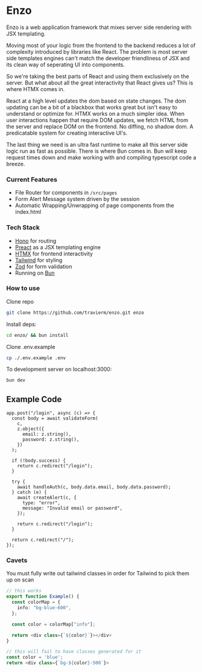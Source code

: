 # Enzo
Enzo is a web application framework that mixes server side rendering with JSX templating. 

Moving most of your logic from the frontend to the backend reduces a lot of complexity introduced by libraries like React. The problem is most server side templates engines can't match the developer friendliness of JSX and its clean way of seperating UI into components.

So we're taking the best parts of React and using them exclusively on the server. But what about all the great interactivity that React gives us? This is where HTMX comes in.

React at a high level updates the dom based on state changes. The dom updating can be a bit of a blackbox that works great but isn't easy to understand or optimize for. HTMX works on a much simpler idea. When user interactions happen that require DOM updates, we fetch HTML from the server and replace DOM on the frontend. No diffing, no shadow dom. A predicatable system for creating interactive UI's.

The last thing we need is an ultra fast runtime to make all this server side logic run as fast as possible. There is where Bun comes in. Bun will keep request times down and make working with and compiling typescript code a breeze.

### Current Features
- File Router for components in `/src/pages`
- Form Alert Message system driven by the session
- Automatic Wrapping/Unwrapping of page components from the index.html

### Tech Stack
- [Hono](https://hono.dev) for routing
- [Preact](https://preactjs.com/guide/v10/server-side-rendering/) as a JSX templating engine
- [HTMX](https://htmx.org/) for frontend interactivity
- [Tailwind](https://tailwindcss.com/docs/utility-first) for styling
- [Zod](https://zod.dev/) for form validation
- Running on [Bun](https://bun.sh/)

### How to use

Clone repo
```bash
git clone https://github.com/travierm/enzo.git enzo
```

Install deps:
```bash
cd enzo/ && bun install
```

Clone .env.example
```bash
cp ./.env.example .env
```

To development server on localhost:3000:
```bash
bun dev
```

## Example Code
```tsx
app.post("/login", async (c) => {
  const body = await validateForm(
    c,
    z.object({
      email: z.string(),
      password: z.string(),
    })
  );

  if (!body.success) {
    return c.redirect("/login");
  }

  try {
    await handleAuth(c, body.data.email, body.data.password);
  } catch (e) {
    await createAlert(c, {
      type: "error",
      message: "Invalid email or password",
    });

    return c.redirect("/login");
  }

  return c.redirect("/");
});
```

### Cavets

You must fully write out tailwind classes in order for Tailwind to pick them up on scan
```ts
// this works
export function Example() {
  const colorMap = {
    info: "bg-blue-600",
  };

  const color = colorMap["info"];

  return <div class={`${color}`}></div>
}

// this will fail to have classes generated for it
const color = 'blue';
return <div class={`bg-${color}-500`}> 
```